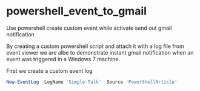 # powershell_event_to_gmail
Use powershell create custom event while activate send out gmail notification

By creating a custom powershell script and attach it with a log file from event viewer we are albe to demonstrate instant gmail notification when an event was triggered in a Windows 7 machine.

First we create a custom event log

```powershell
New-EventLog -LogName 'Simple-Talk' -Source 'PowerShellArticle'
```
